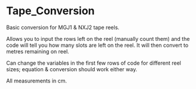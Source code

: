 # Tape_Conversion
Basic conversion for MGJ1 & NXJ2 tape reels.

Allows you to input the rows left on the reel (manually count them) and the code will tell you how many slots
are left on the reel. It will then convert to metres remaining on reel.

Can change the variables in the first few rows of code for different reel sizes; equation & conversion should work either way.

All measurements in cm.
